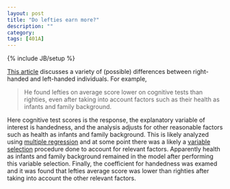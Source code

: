 ```yaml
---
layout: post
title: "Do lefties earn more?"
description: ""
category: 
tags: [401A]
---
```

{% include JB/setup %}

[This article](http://www.bloombergview.com/articles/2014-12-01/lefthanded-prepare-to-earn-less) discusses a variety of (possible) differences between right-handed and left-handed individuals.
For example, 

> He found lefties on average score lower on cognitive tests than righties, even after taking into account factors such as their health as infants and family background.

Here cognitive test scores is the response, the explanatory variable of interest is handedness, and the analysis adjusts for other reasonable factors such as health as infants and family background. 
This is likely analyzed using [multiple regression](../courses/stat401A/slides/Ch09.pdf) and at some point there was a likely a [variable selection](../courses/stat401A/slides/Ch12.pdf) procedure done to account for relevant factors.
Apparently health as infants and family background remained in the model after performing this variable selection. 
Finally, the coefficient for handedness was examed and it was found that lefties average score was lower than righties after taking into account the other relevant factors. 

